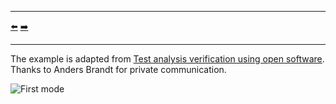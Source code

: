 ***
[⬅️](../010/README.md "Previous example")
[➡️](../012/README.md "Next example")
***

The example is adapted from [Test analysis verification using open software](http://www.sandv.com/downloads/1406bran.pdf).
Thanks to Anders Brandt for private communication.

![First mode](pmma_01.gif)

